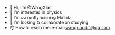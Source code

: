 - 👋 Hi, I’m @WangXiao
- 👀 I’m interested in physics
- 🌱 I’m currently learning Matlab
- 💞️ I’m looking to collaborate on studying
- 📫 How to reach me: e-mail:wangxiaodm@qq.com

<!---
1040170566/Matlab is a ✨ special ✨ repository because its `README.md` (this file) appears on your GitHub profile.
You can click the Preview link to take a look at your changes.
--->
